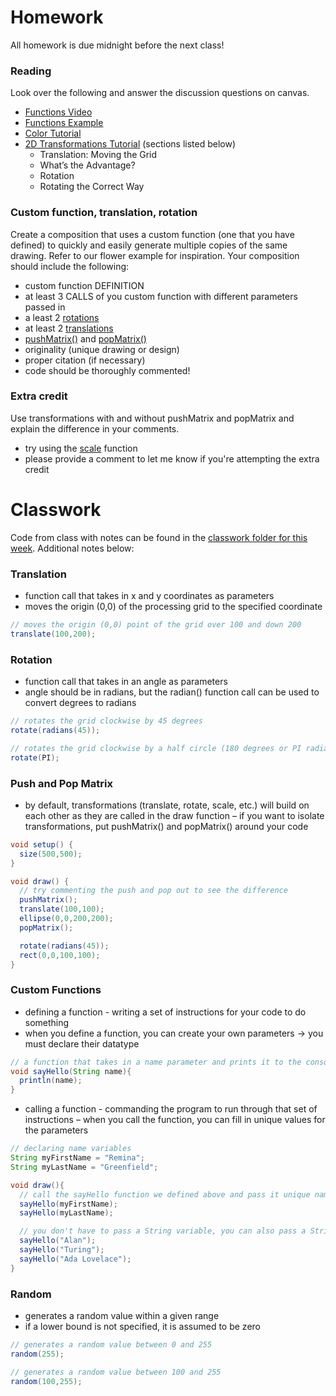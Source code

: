 # Homework
All homework is due midnight before the next class!

### Reading
Look over the following and answer the discussion questions on canvas.
- [Functions Video](https://www.youtube.com/watch?v=_gpiW5KwjUI)
- [Functions Example](https://processing.org/examples/functions.html)
- [Color Tutorial](https://processing.org/tutorials/color/)
- [2D Transformations Tutorial](https://processing.org/tutorials/transform2d/) (sections listed below)
  - Translation: Moving the Grid
  - What’s the Advantage?
  - Rotation
  - Rotating the Correct Way

### Custom function, translation, rotation
Create a composition that uses a custom function (one that you have defined) to quickly and easily generate multiple copies of the same drawing. Refer to our flower example for inspiration. Your composition should include the following:
- custom function DEFINITION
- at least 3 CALLS of you custom function with different parameters passed in
- a least 2 [rotations](https://processing.org/reference/rotate_.html)
- at least 2 [translations](https://processing.org/reference/translate_.html)
- [pushMatrix()](https://processing.org/reference/pushMatrix_.html) and    [popMatrix()](https://processing.org/reference/popMatrix_.html)
- originality (unique drawing or design)
- proper citation (if necessary)
- code should be thoroughly commented!

### Extra credit
Use transformations with and without pushMatrix and popMatrix and explain the difference in your comments.
- try using the [scale](https://processing.org/reference/scale_.html) function
- please provide a comment to let me know if you're attempting the extra credit

# Classwork
Code from class with notes can be found in the [classwork folder for this week](https://github.com/Code1-SecB/Code_1_FA18/tree/master/week-03/classwork). Additional notes below:

### Translation
- function call that takes in x and y coordinates as parameters
- moves the origin (0,0) of the processing grid to the specified coordinate
```java
// moves the origin (0,0) point of the grid over 100 and down 200
translate(100,200);
```
### Rotation
- function call that takes in  an angle as parameters
- angle should be in radians, but the radian() function call can be used to convert degrees to radians
```java
// rotates the grid clockwise by 45 degrees
rotate(radians(45));

// rotates the grid clockwise by a half circle (180 degrees or PI radians)
rotate(PI);
```
### Push and Pop Matrix
- by default, transformations (translate, rotate, scale, etc.) will build on each other as they are called in the draw function
– if you want to isolate transformations, put pushMatrix() and popMatrix() around your code
```java
void setup() {
  size(500,500);
}

void draw() {
  // try commenting the push and pop out to see the difference
  pushMatrix();
  translate(100,100);
  ellipse(0,0,200,200);
  popMatrix();

  rotate(radians(45));
  rect(0,0,100,100);
}
```

### Custom Functions
- defining a function - writing a set of instructions for your code to do something
- when you define a function, you can create your own parameters -> you must declare their datatype
```java
// a function that takes in a name parameter and prints it to the console
void sayHello(String name){
  println(name);
}
```
- calling a function - commanding the program to run through that set of instructions
– when you call the function, you can fill in unique values for the parameters
```java
// declaring name variables
String myFirstName = "Remina";
String myLastName = "Greenfield";

void draw(){
  // call the sayHello function we defined above and pass it unique names
  sayHello(myFirstName);
  sayHello(myLastName);

  // you don't have to pass a String variable, you can also pass a String directly 
  sayHello("Alan");
  sayHello("Turing");
  sayHello("Ada Lovelace");
}
```
### Random
- generates a random value within a given range
- if a lower bound is not specified, it is assumed to be zero
```java
// generates a random value between 0 and 255
random(255);

// generates a random value between 100 and 255
random(100,255);
```
